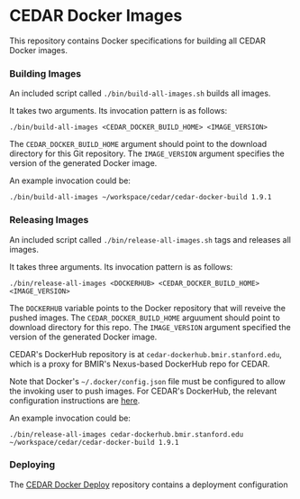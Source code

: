 # CEDAR Docker Images

This repository contains Docker specifications for building all CEDAR Docker images.

### Building Images

An included script called `./bin/build-all-images.sh` builds all images.

It takes two arguments. Its invocation pattern is as follows:

    ./bin/build-all-images <CEDAR_DOCKER_BUILD_HOME> <IMAGE_VERSION>

The `CEDAR_DOCKER_BUILD_HOME` argument should point to the download directory for this Git repository.
The `IMAGE_VERSION` argument specifies the version of the generated Docker image.

An example invocation could be:

    ./bin/build-all-images ~/workspace/cedar/cedar-docker-build 1.9.1

### Releasing Images

An included script called `./bin/release-all-images.sh` tags and releases all images.

It takes three arguments. Its invocation pattern is as follows:

    ./bin/release-all-images <DOCKERHUB> <CEDAR_DOCKER_BUILD_HOME> <IMAGE_VERSION>

The `DOCKERHUB` variable points to the Docker repository that will reveive the pushed images.
The `CEDAR_DOCKER_BUILD_HOME` arguument should point to download directory for this repo.
The `IMAGE_VERSION` argument specified the version of the generated Docker image.

CEDAR's DockerHub repository is at `cedar-dockerhub.bmir.stanford.edu`, which is a proxy for BMIR's Nexus-based DockerHub repo for CEDAR.

Note that Docker's `~/.docker/config.json` file must be configured to allow the invoking user to push images.
For CEDAR's DockerHub, the relevant configuration instructions are [here](https://github.com/metadatacenter/cedar-conf/wiki/Configuring-Docker-to-use-the-CEDAR-Nexus-DockerHub).

An example invocation could be:

    ./bin/release-all-images cedar-dockerhub.bmir.stanford.edu ~/workspace/cedar/cedar-docker-build 1.9.1

### Deploying

The [CEDAR Docker Deploy](https://github.com/metadatacenter/cedar-docker-deploy) repository contains a deployment configuration 
